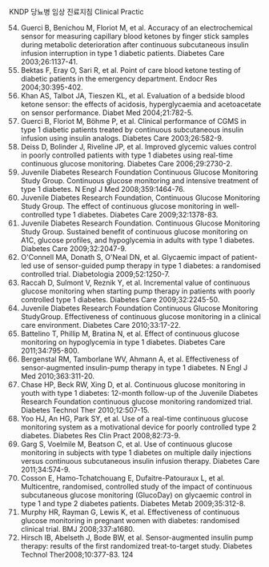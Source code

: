 KNDP 당뇨병 임상 진료지침 Clinical Practic

54. Guerci B, Benichou M, Floriot M, et al. Accuracy of an electrochemical sensor for measuring capillary blood ketones by finger stick samples during metabolic deterioration after continuous subcutaneous insulin infusion interruption in type 1 diabetic patients. Diabetes Care 2003;26:1137-41.
55. Bektas F, Eray O, Sari R, et al. Point of care blood ketone testing of diabetic patients in the emergency department. Endocr Res 2004;30:395-402.
56. Khan AS, Talbot JA, Tieszen KL, et al. Evaluation of a bedside blood ketone sensor: the effects of acidosis, hyperglycaemia and acetoacetate on sensor performance. Diabet Med 2004;21:782-5.
57. Guerci B, Floriot M, Böhme P, et al. Clinical performance of CGMS in type 1 diabetic patients treated by continuous subcutaneous insulin infusion using insulin analogs. Diabetes Care 2003;26:582-9.
58. Deiss D, Bolinder J, Riveline JP, et al. Improved glycemic values control in poorly controlled patients with type 1 diabetes using real-time continuous glucose monitoring. Diabetes Care 2006;29:2730-2.
59. Juvenile Diabetes Research Foundation Continuous Glucose Monitoring Study Group. Continuous glucose monitoring and intensive treatment of type 1 diabetes. N Engl J Med 2008;359:1464-76.
60. Juvenile Diabetes Research Foundation, Continuous Glucose Monitoring Study Group. The effect of continuous glucose monitoring in well-controlled type 1 diabetes. Diabetes Care 2009;32:1378-83.
61. Juvenile Diabetes Research Foundation. Continuous Glucose Monitoring Study Group. Sustained benefit of continuous glucose monitoring on A1C, glucose profiles, and hypoglycemia in adults with type 1 diabetes. Diabetes Care 2009;32:2047-9.
62. O'Connell MA, Donath S, O'Neal DN, et al. Glycaemic impact of patient-led use of sensor-guided pump therapy in type 1 diabetes: a randomised controlled trial. Diabetologia 2009;52:1250-7.
63. Raccah D, Sulmont V, Reznik Y, et al. Incremental value of continuous glucose monitoring when starting pump therapy in patients with poorly controlled type 1 diabetes. Diabetes Care 2009;32:2245-50.
64. Juvenile Diabetes Research Foundation Continuous Glucose Monitoring StudyGroup. Effectiveness of continuous glucose monitoring in a clinical care environment. Diabetes Care 2010;33:17-22.
65. Battelino T, Phillip M, Bratina N, et al. Effect of continuous glucose monitoring on hypoglycemia in type 1 diabetes. Diabetes Care 2011;34:795-800.
66. Bergenstal RM, Tamborlane WV, Ahmann A, et al. Effectiveness of sensor-augmented insulin-pump therapy in type 1 diabetes. N Engl J Med 2010;363:311-20.
67. Chase HP, Beck RW, Xing D, et al. Continuous glucose monitoring in youth with type 1 diabetes: 12-month follow-up of the Juvenile Diabetes Research Foundation continuous glucose monitoring randomized trial. Diabetes Technol Ther 2010;12:507-15.
68. Yoo HJ, An HG, Park SY, et al. Use of a real-time continuous glucose monitoring system as a motivational device for poorly controlled type 2 diabetes. Diabetes Res Clin Pract 2008;82:73-9.
69. Garg S, Voelmile M, Beatson C, et al. Use of continuous glucose monitoring in subjects with type 1 diabetes on multiple daily injections versus continuous subcutaneous insulin infusion therapy. Diabetes Care 2011;34:574-9.
70. Cosson E, Hamo-Tchatchouang E, Dufaitre-Patouraux L, et al. Multicentre, randomised, controlled study of the impact of continuous subcutaneous glucose monitoring (GlucoDay) on glycaemic control in type 1 and type 2 diabetes patients. Diabetes Metab 2009;35:312-8.
71. Murphy HR, Rayman G, Lewis K, et al. Effectiveness of continuous glucose monitoring in pregnant women with diabetes: randomised clinical trial. BMJ 2008;337:a1680.
72. Hirsch IB, Abelseth J, Bode BW, et al. Sensor-augmented insulin pump therapy: results of the first randomized treat-to-target study. Diabetes Technol Ther2008;10:377-83.
<PAGE>124